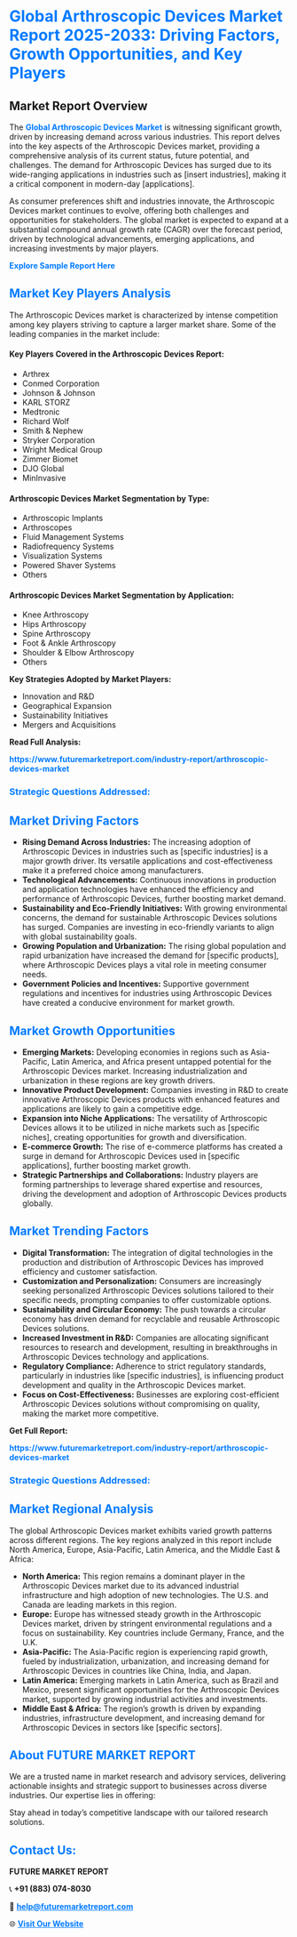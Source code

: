 <h1 style="color: #007BFF;">Global Arthroscopic Devices Market Report 2025-2033: Driving Factors, Growth Opportunities, and Key Players</h1>

<section id="overview">
<h2>Market Report Overview</h2>
<p>The <a href="https://www.futuremarketreport.com/industry-report/arthroscopic-devices-market" style="color: #007BFF; text-decoration: none;"><strong>Global Arthroscopic Devices Market</strong></a> is witnessing significant growth, driven by increasing demand across various industries. This report delves into the key aspects of the Arthroscopic Devices market, providing a comprehensive analysis of its current status, future potential, and challenges. The demand for Arthroscopic Devices has surged due to its wide-ranging applications in industries such as [insert industries], making it a critical component in modern-day [applications].</p>
<p>As consumer preferences shift and industries innovate, the Arthroscopic Devices market continues to evolve, offering both challenges and opportunities for stakeholders. The global market is expected to expand at a substantial compound annual growth rate (CAGR) over the forecast period, driven by technological advancements, emerging applications, and increasing investments by major players.</p>
</section>

<section id="overview">
<p><a href="https://www.futuremarketreport.com/request-sample/reportId=98443" style="color: #007BFF; text-decoration: none;"><strong>Explore Sample Report Here</strong></a></p>
</section>

<section id="key-players">
<h2 style="color: #007BFF;">Market Key Players Analysis</h2>
<p>The Arthroscopic Devices market is characterized by intense competition among key players striving to capture a larger market share. Some of the leading companies in the market include:</p>
<h4>Key Players Covered in the Arthroscopic Devices Report:</h4>
<ul><li>Arthrex</li><li>Conmed Corporation</li><li>Johnson &amp; Johnson</li><li>KARL STORZ</li><li>Medtronic</li><li>Richard Wolf</li><li>Smith &amp; Nephew</li><li>Stryker Corporation</li><li>Wright Medical Group</li><li>Zimmer Biomet</li><li>DJO Global</li><li>MinInvasive</li></ul>
<h4>Arthroscopic Devices Market Segmentation by Type:</h4>
<ul><li>Arthroscopic Implants</li><li>Arthroscopes</li><li>Fluid Management Systems</li><li>Radiofrequency Systems</li><li>Visualization Systems</li><li>Powered Shaver Systems</li><li>Others</li></ul>

<h4>Arthroscopic Devices Market Segmentation by Application:</h4>
<ul><li>Knee Arthroscopy</li><li>Hips Arthroscopy</li><li>Spine Arthroscopy</li><li>Foot &amp; Ankle Arthroscopy</li><li>Shoulder &amp; Elbow Arthroscopy</li><li>Others</li></ul>
<p><strong>Key Strategies Adopted by Market Players:</strong></p>
<ul>
<li>Innovation and R&D</li>
<li>Geographical Expansion</li>
<li>Sustainability Initiatives</li>
<li>Mergers and Acquisitions</li>
</ul>
</section>

<section>
<p><strong>Read Full Analysis: </strong></p><a href="https://www.futuremarketreport.com/industry-report/arthroscopic-devices-market" style="color: #007BFF; text-decoration: none;"><strong>https://www.futuremarketreport.com/industry-report/arthroscopic-devices-market</strong></a>
<h3 style="color: #007BFF;">Strategic Questions Addressed:</h3>
</section>

<section id="driving-factors">
<h2 style="color: #007BFF;">Market Driving Factors</h2>
<ul>
<li><strong>Rising Demand Across Industries:</strong> The increasing adoption of Arthroscopic Devices in industries such as [specific industries] is a major growth driver. Its versatile applications and cost-effectiveness make it a preferred choice among manufacturers.</li>
<li><strong>Technological Advancements:</strong> Continuous innovations in production and application technologies have enhanced the efficiency and performance of Arthroscopic Devices, further boosting market demand.</li>
<li><strong>Sustainability and Eco-Friendly Initiatives:</strong> With growing environmental concerns, the demand for sustainable Arthroscopic Devices solutions has surged. Companies are investing in eco-friendly variants to align with global sustainability goals.</li>
<li><strong>Growing Population and Urbanization:</strong> The rising global population and rapid urbanization have increased the demand for [specific products], where Arthroscopic Devices plays a vital role in meeting consumer needs.</li>
<li><strong>Government Policies and Incentives:</strong> Supportive government regulations and incentives for industries using Arthroscopic Devices have created a conducive environment for market growth.</li>
</ul>
</section>

<section id="growth-opportunities">
<h2 style="color: #007BFF;">Market Growth Opportunities</h2>
<ul>
<li><strong>Emerging Markets:</strong> Developing economies in regions such as Asia-Pacific, Latin America, and Africa present untapped potential for the Arthroscopic Devices market. Increasing industrialization and urbanization in these regions are key growth drivers.</li>
<li><strong>Innovative Product Development:</strong> Companies investing in R&D to create innovative Arthroscopic Devices products with enhanced features and applications are likely to gain a competitive edge.</li>
<li><strong>Expansion into Niche Applications:</strong> The versatility of Arthroscopic Devices allows it to be utilized in niche markets such as [specific niches], creating opportunities for growth and diversification.</li>
<li><strong>E-commerce Growth:</strong> The rise of e-commerce platforms has created a surge in demand for Arthroscopic Devices used in [specific applications], further boosting market growth.</li>
<li><strong>Strategic Partnerships and Collaborations:</strong> Industry players are forming partnerships to leverage shared expertise and resources, driving the development and adoption of Arthroscopic Devices products globally.</li>
</ul>
</section>

<section id="trending-factors">
<h2 style="color: #007BFF;">Market Trending Factors</h2>
<ul>
<li><strong>Digital Transformation:</strong> The integration of digital technologies in the production and distribution of Arthroscopic Devices has improved efficiency and customer satisfaction.</li>
<li><strong>Customization and Personalization:</strong> Consumers are increasingly seeking personalized Arthroscopic Devices solutions tailored to their specific needs, prompting companies to offer customizable options.</li>
<li><strong>Sustainability and Circular Economy:</strong> The push towards a circular economy has driven demand for recyclable and reusable Arthroscopic Devices solutions.</li>
<li><strong>Increased Investment in R&D:</strong> Companies are allocating significant resources to research and development, resulting in breakthroughs in Arthroscopic Devices technology and applications.</li>
<li><strong>Regulatory Compliance:</strong> Adherence to strict regulatory standards, particularly in industries like [specific industries], is influencing product development and quality in the Arthroscopic Devices market.</li>
<li><strong>Focus on Cost-Effectiveness:</strong> Businesses are exploring cost-efficient Arthroscopic Devices solutions without compromising on quality, making the market more competitive.</li>
</ul>
</section>

<section>
<p><strong>Get Full Report: </strong></p><a href="https://www.futuremarketreport.com/industry-report/arthroscopic-devices-market" style="color: #007BFF; text-decoration: none;"><strong>https://www.futuremarketreport.com/industry-report/arthroscopic-devices-market</strong></a>
<h3 style="color: #007BFF;">Strategic Questions Addressed:</h3>
</section>


<section id="regional-analysis">
<h2 style="color: #007BFF;">Market Regional Analysis</h2>
<p>The global Arthroscopic Devices market exhibits varied growth patterns across different regions. The key regions analyzed in this report include North America, Europe, Asia-Pacific, Latin America, and the Middle East & Africa:</p>
<ul>
<li><strong>North America:</strong> This region remains a dominant player in the Arthroscopic Devices market due to its advanced industrial infrastructure and high adoption of new technologies. The U.S. and Canada are leading markets in this region.</li>
<li><strong>Europe:</strong> Europe has witnessed steady growth in the Arthroscopic Devices market, driven by stringent environmental regulations and a focus on sustainability. Key countries include Germany, France, and the U.K.</li>
<li><strong>Asia-Pacific:</strong> The Asia-Pacific region is experiencing rapid growth, fueled by industrialization, urbanization, and increasing demand for Arthroscopic Devices in countries like China, India, and Japan.</li>
<li><strong>Latin America:</strong> Emerging markets in Latin America, such as Brazil and Mexico, present significant opportunities for the Arthroscopic Devices market, supported by growing industrial activities and investments.</li>
<li><strong>Middle East & Africa:</strong> The region’s growth is driven by expanding industries, infrastructure development, and increasing demand for Arthroscopic Devices in sectors like [specific sectors].</li>
</ul>
</section>

<footer>
<h2 style="color: #007BFF;">About FUTURE MARKET REPORT</h2>
<p>We are a trusted name in market research and advisory services, delivering actionable insights and strategic support to businesses across diverse industries. Our expertise lies in offering:</p>

<p>Stay ahead in today’s competitive landscape with our tailored research solutions.</p>

<h2 style="color: #007BFF;">Contact Us:</h2>
<p><strong>FUTURE MARKET REPORT</strong></p>
<p>📞 <strong>+91 (883) 074-8030</strong></p>
<p>📧 <strong><a href="mailto:help@futuremarketreport.com" style="color: #007BFF;">help@futuremarketreport.com</a></strong></p>
<p>🌐 <strong><a href="https://www.futuremarketreport.com/" style="color: #007BFF;">Visit Our Website</a></strong></p>
</footer>